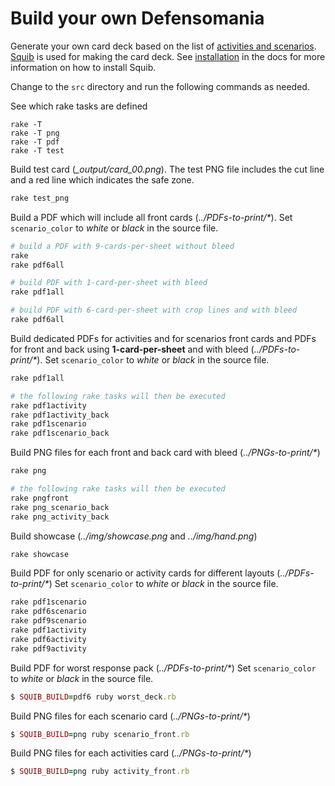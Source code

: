 # Build your own Defensomania

Generate your own card deck based on the list of [activities and
scenarios](cards). [Squib](https://github.com/andymeneely/squib) is used for
making the card deck. See
[installation](https://squib.readthedocs.io/en/latest/install.html) in the docs
for more information on how to install Squib. 

Change to the `src` directory and run the following commands as needed.

See which rake tasks are defined

```
rake -T
rake -T png
rake -T pdf
rake -T test
```

Build test card (_\_output/card_00.png_). The test PNG file includes the cut
line and a red line which indicates the safe zone.

``` ruby
rake test_png
```

Build a PDF which will include all front cards (_../PDFs-to-print/*_). Set `scenario_color` to _white_ or _black_ in the source file.

``` ruby
# build a PDF with 9-cards-per-sheet without bleed
rake
rake pdf6all

# build PDF with 1-card-per-sheet with bleed
rake pdf1all

# build PDF with 6-card-per-sheet with crop lines and with bleed
rake pdf6all
```

Build dedicated PDFs for activities and for scenarios front cards and PDFs for front and back using **1-card-per-sheet** and with bleed (_../PDFs-to-print/*_). Set `scenario_color` to _white_ or _black_ in the source file.

``` ruby
rake pdf1all

# the following rake tasks will then be executed
rake pdf1activity
rake pdf1activity_back
rake pdf1scenario
rake pdf1scenario_back
```

Build PNG files for each front and back card with bleed (_../PNGs-to-print/*_)

``` ruby
rake png

# the following rake tasks will then be executed
rake pngfront
rake png_scenario_back
rake png_activity_back
```

Build showcase (_../img/showcase.png_ and _../img/hand.png_)

``` ruby
rake showcase
```

Build PDF for only scenario or activity cards for different layouts (_../PDFs-to-print/*_)
Set `scenario_color` to _white_ or _black_ in the source file.

``` ruby
rake pdf1scenario
rake pdf6scenario
rake pdf9scenario
rake pdf1activity
rake pdf6activity
rake pdf9activity
```

Build PDF for worst response pack (_../PDFs-to-print/*_)
Set `scenario_color` to _white_ or _black_ in the source file.

``` ruby
$ SQUIB_BUILD=pdf6 ruby worst_deck.rb 
```

Build PNG files for each scenario card (_../PNGs-to-print/*_)

``` ruby
$ SQUIB_BUILD=png ruby scenario_front.rb 
```

Build PNG files for each activities card (_../PNGs-to-print/*_)

``` ruby
$ SQUIB_BUILD=png ruby activity_front.rb 
```
